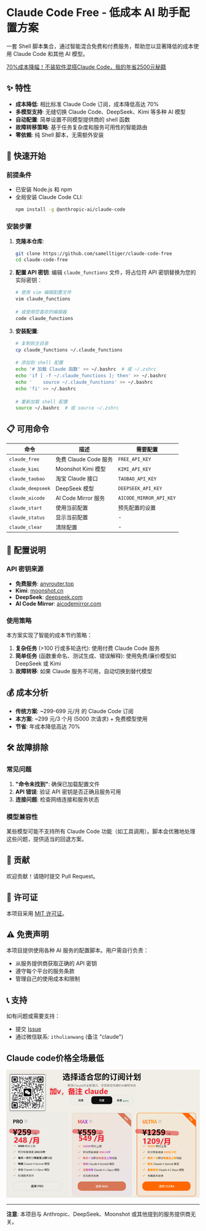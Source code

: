 # Claude Code Free - 低成本 AI 助手配置方案

一套 Shell 脚本集合，通过智能混合免费和付费服务，帮助您以显著降低的成本使用 Claude Code 和其他 AI 模型。

[70%成本降幅！不装软件混搭Claude Code，我的年省2500元秘籍](content.md)

## ✨ 特性

- **成本降低**: 相比标准 Claude Code 订阅，成本降低高达 70%
- **多模型支持**: 无缝切换 Claude Code、DeepSeek、Kimi 等多种 AI 模型
- **自动配置**: 简单设置不同模型提供商的 shell 函数
- **故障转移策略**: 基于任务复杂度和服务可用性的智能路由
- **零依赖**: 纯 Shell 脚本，无需额外安装

## 🚀 快速开始

### 前提条件

- 已安装 Node.js 和 npm
- 全局安装 Claude Code CLI:
  ```bash
  npm install -g @anthropic-ai/claude-code
  ```

### 安装步骤

1. **克隆本仓库**:
   ```bash
   git clone https://github.com/samelltiger/claude-code-free
   cd claude-code-free
   ```

2. **配置 API 密钥**:
   编辑 `claude_functions` 文件，将占位符 API 密钥替换为您的实际密钥：
   ```bash
   # 使用 vim 编辑配置文件
   vim claude_functions
   
   # 或使用您喜欢的编辑器
   code claude_functions
   ```

3. **安装配置**:
   ```bash
   # 复制到主目录
   cp claude_functions ~/.claude_functions
   
   # 添加到 shell 配置
   echo '# 加载 Claude 函数' >> ~/.bashrc  # 或 ~/.zshrc
   echo 'if [ -f ~/.claude_functions ]; then' >> ~/.bashrc
   echo '    source ~/.claude_functions' >> ~/.bashrc
   echo 'fi' >> ~/.bashrc
   
   # 重新加载 shell 配置
   source ~/.bashrc  # 或 source ~/.zshrc
   ```

## 📋 可用命令

| 命令 | 描述 | 需要配置 |
|------|------|----------|
| `claude_free` | 免费 Claude Code 服务 | `FREE_API_KEY` |
| `claude_kimi` | Moonshot Kimi 模型 | `KIMI_API_KEY` |
| `claude_taobao` | 淘宝 Claude 接口 | `TAOBAO_API_KEY` |
| `claude_deepseek` | DeepSeek 模型 | `DEEPSEEK_API_KEY` |
| `claude_aicode` | AI Code Mirror 服务 | `AICODE_MIRROR_API_KEY` |
| `claude_start` | 使用当前配置 | 预先配置的设置 |
| `claude_status` | 显示当前配置 | - |
| `claude_clear` | 清除配置 | - |

## 🔧 配置说明

### API 密钥来源

- **免费服务**: [anyrouter.top](https://anyrouter.top)
- **Kimi**: [moonshot.cn](https://www.moonshot.cn/)
- **DeepSeek**: [deepseek.com](https://www.deepseek.com/)
- **AI Code Mirror**: [aicodemirror.com](https://www.aicodemirror.com/register?invitecode=YWJB6R)

### 使用策略

本方案实现了智能的成本节约策略：

1. **复杂任务** (>100 行或多轮迭代): 使用付费 Claude Code 服务
2. **简单任务** (函数重命名、测试生成、错误解释): 使用免费/廉价模型如 DeepSeek 或 Kimi
3. **故障转移**: 如果 Claude 服务不可用，自动切换到替代模型

## 💰 成本分析

- **传统方案**: ~299-699 元/月 的 Claude Code 订阅
- **本方案**: ~299 元/3 个月 (5000 次请求) + 免费模型使用
- **节省**: 年成本降低高达 70%

## 🛠️ 故障排除

### 常见问题

1. **"命令未找到"**: 确保已加载配置文件
2. **API 错误**: 验证 API 密钥是否正确且服务可用
3. **连接问题**: 检查网络连接和服务状态

### 模型兼容性

某些模型可能不支持所有 Claude Code 功能（如工具调用）。脚本会优雅地处理这些问题，提供适当的回退方案。

## 🤝 贡献

欢迎贡献！请随时提交 Pull Request。

## 📄 许可证

本项目采用 [MIT 许可证](LICENSE)。

## ⚠️ 免责声明

本项目提供使用各种 AI 服务的配置脚本。用户需自行负责：
- 从服务提供商获取正确的 API 密钥
- 遵守每个平台的服务条款
- 管理自己的使用成本和限制

## 📞 支持

如有问题或需要支持：
- 提交 [Issue](https://github.com/samelltiger/claude-code-free/issues)
- 通过微信联系: `ithulianwang` (备注 "claude")

## Claude code价格全场最低
![](./images/claude-code-month-price.png)

---

**注意**: 本项目与 Anthropic、DeepSeek、Moonshot 或其他提到的服务提供商无关。